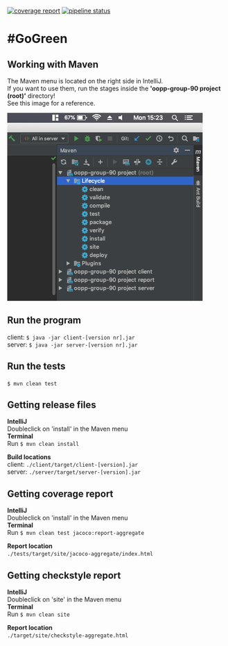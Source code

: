 [![coverage report](https://gitlab.ewi.tudelft.nl/cse1105/2018-2019/oopp-group-90/template/badges/master/coverage.svg?job=coverage&style=flat)](https://gitlab.ewi.tudelft.nl/cse1105/2018-2019/oopp-group-90/template/commits/master)
[![pipeline status](https://gitlab.ewi.tudelft.nl/cse1105/2018-2019/oopp-group-90/template/badges/master/pipeline.svg?style=flat)](https://gitlab.ewi.tudelft.nl/cse1105/2018-2019/oopp-group-90/template/commits/master)
# #GoGreen

## Working with Maven
The Maven menu is located on the right side in IntelliJ.  
If you want to use them, run the stages inside the **'oopp-group-90 project (root)'** directory!  
See this image for a reference.

![](readme-assets/maven_menu.png "Maven menu in IntelliJ")

## Run the program
client: `$ java -jar client-[version nr].jar`<br/>
server: `$ java -jar server-[version nr].jar`

## Run the tests
`$ mvn clean test`

## Getting release files
**IntelliJ**  
Doubleclick on 'install' in the Maven menu  
**Terminal**  
Run `$ mvn clean install`

**Build locations**  
client: `./client/target/client-[version].jar`  
server: `./server/target/server-[version].jar`

## Getting coverage report
**IntelliJ**  
Doubleclick on 'install' in the Maven menu  
**Terminal**  
Run `$ mvn clean test jacoco:report-aggregate` 

**Report location**  
`./tests/target/site/jacoco-aggregate/index.html` 

## Getting checkstyle report
**IntelliJ**  
Doubleclick on 'site' in the Maven menu  
**Terminal**  
Run `$ mvn clean site`  

**Report location**  
`./target/site/checkstyle-aggregate.html`
